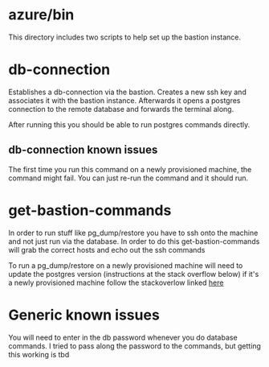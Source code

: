 # azure/bin
This directory includes two scripts to help set up the bastion instance. 

# db-connection
Establishes a db-connection via the bastion. Creates
a new ssh key and associates it with the bastion instance. Afterwards it opens a 
postgres connection to the remote database and forwards the terminal along.

After running this you should be able to run postgres commands directly. 

## db-connection known issues
The first time you run this command on a newly provisioned machine, the 
command might fail. You can just re-run the command and it should run.

# get-bastion-commands
In order to run stuff like pg_dump/restore you have to ssh onto the machine
and not just run via the database. In order to do this get-bastion-commands
will grab the correct hosts and echo out the ssh commands

To run a pg_dump/restore on a newly provisioned machine will need to 
update the postgres version (instructions at the stack overflow below)
if it's a newly provisioned machine follow the stackoverlow linked [here](https://stackoverflow.com/questions/52765873/how-to-upgrade-to-postgresql-11-for-ubuntu-18-04)

# Generic known issues
You will need to enter in the db password whenever you do database commands. I 
tried to pass along the password to the commands, but getting this working is 
tbd

